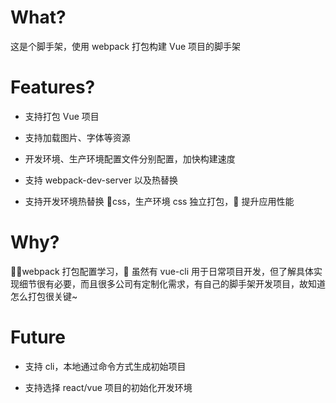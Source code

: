 # What?

这是个脚手架，使用 webpack 打包构建 Vue 项目的脚手架

# Features?

- 支持打包 Vue 项目

- 支持加载图片、字体等资源

- 开发环境、生产环境配置文件分别配置，加快构建速度

- 支持 webpack-dev-server 以及热替换

- 支持开发环境热替换 css，生产环境 css 独立打包， 提升应用性能

# Why?

webpack 打包配置学习， 虽然有 vue-cli 用于日常项目开发，但了解具体实现细节很有必要，而且很多公司有定制化需求，有自己的脚手架开发项目，故知道怎么打包很关键~

# Future

- 支持 cli，本地通过命令方式生成初始项目

- 支持选择 react/vue 项目的初始化开发环境
